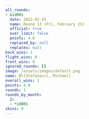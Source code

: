 ```yaml
---
all_rounds:
- &id001
  date: 2022-02-25
  name: Round 13 (Fri, February 25)
  official: true
  over_limit: false
  points: 4.0
  replaced_by: null
  replaces: null
back_wins: 1
flight_wins: 0
front_wins: 0
ignored_rounds: []
image: /assets/images/default.png
name: Bl[Stefanacci, Michael]
overall_wins: 1
points: 4.0
rounds: 1
rounds_by_month:
  2:
  - *id001
skins: 0
---
```

